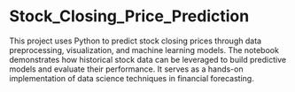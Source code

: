 # Stock_Closing_Price_Prediction
This project uses Python to predict stock closing prices through data preprocessing, visualization, and machine learning models. The notebook demonstrates how historical stock data can be leveraged to build predictive models and evaluate their performance. It serves as a hands-on implementation of data science techniques in financial forecasting.
